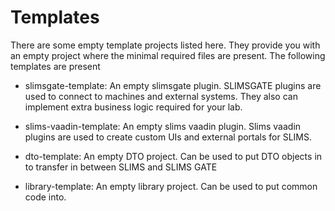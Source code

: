 # Templates

There are some empty template projects listed here. They provide you with an empty project where the minimal required files are present. The following templates are present

 * slimsgate-template: An empty slimsgate plugin. SLIMSGATE plugins are used to connect to machines and external systems. They also can implement extra business logic required for your lab.

 * slims-vaadin-template: An empty slims vaadin plugin. Slims vaadin plugins are used to create custom UIs and external portals for SLIMS.

 * dto-template: An empty DTO project. Can be used to put DTO objects in to transfer in between SLIMS and SLIMS GATE

 * library-template: An empty library project. Can be used to put common code into.